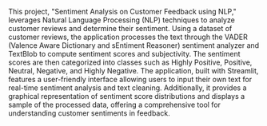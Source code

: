 This project, "Sentiment Analysis on Customer Feedback using NLP," leverages Natural Language Processing (NLP) techniques to analyze customer reviews and determine their sentiment. Using a dataset of customer reviews, the application processes the text through the VADER (Valence Aware Dictionary and sEntiment Reasoner) sentiment analyzer and TextBlob to compute sentiment scores and subjectivity. The sentiment scores are then categorized into classes such as Highly Positive, Positive, Neutral, Negative, and Highly Negative. The application, built with Streamlit, features a user-friendly interface allowing users to input their own text for real-time sentiment analysis and text cleaning. Additionally, it provides a graphical representation of sentiment score distributions and displays a sample of the processed data, offering a comprehensive tool for understanding customer sentiments in feedback.
